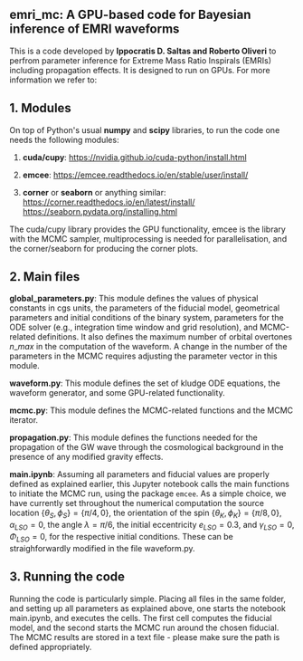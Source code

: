 ## emri\_mc: A GPU-based code for Bayesian inference of EMRI waveforms

This is a code developed by **Ippocratis D. Saltas and Roberto Oliveri** to perfrom parameter inference for Extreme Mass Ratio Inspirals (EMRIs) including propagation effects. It is designed to run on GPUs. For more information we refer to:  

## 1. Modules

On top of Python's usual **numpy** and **scipy** libraries, to run the code one needs the following modules: 

1. **cuda/cupy**: https://nvidia.github.io/cuda-python/install.html

2. **emcee**: https://emcee.readthedocs.io/en/stable/user/install/

3. **corner** or **seaborn** or anything similar: https://corner.readthedocs.io/en/latest/install/  https://seaborn.pydata.org/installing.html

The cuda/cupy library provides the GPU functionality, emcee is the library with the MCMC sampler, multiprocessing is needed for parallelisation, and the corner/seaborn for producing the corner plots. 

## 2. Main files

**global\_parameters.py**: This module defines the values of physical constants in cgs units, the parameters of the fiducial model, geometrical parameters and initial conditions of the binary system, parameters for the ODE solver (e.g., integration time window and grid resolution), and MCMC-related definitions. It also defines the maximum number of orbital overtones $n\_max$ in the computation of the waveform. A change in the number of the parameters in the MCMC requires adjusting the parameter vector in this module.  

**waveform.py**: This module defines the set of kludge ODE equations, the waveform generator, and some GPU-related functionality.

**mcmc.py**: This module defines the MCMC-related functions and the MCMC iterator.

**propagation.py**: This module defines the functions needed for the propagation of the GW wave through the cosmological background in the presence of any modified gravity effects. 

**main.ipynb**: Assuming all parameters and fiducial values are properly defined as explained earlier, 
this Jupyter notebook calls the main functions to initiate the MCMC run, 
using the package $\texttt{emcee}$. As a simple choice, we have currently set throughout the numerical computation 
the source location $\{\theta_S,\phi_S\} = \{\pi/4, 0\}$, 
the orientation of the spin $\{\theta_K,\phi_K\} = \{\pi/8, 0\}$, 
$\alpha_{LSO} = 0$, the angle $\lambda = \pi/6$, 
the initial eccentricity $e_{LSO}=0.3$, and $\gamma_{LSO} = 0$, $\Phi_{LSO} = 0$, 
for the respective initial conditions. 
These can be straighforwardly modified in the file waveform.py.

## 3. Running the code

Running the code is particularly simple. Placing all files in the same folder, and setting up all parameters as explained above, one starts the notebook main.ipynb, and executes the cells. The first cell computes the fiducial model, and the second starts the MCMC run around the chosen fiducial. The MCMC results are stored in a text file - please make sure the path is defined appropriately. 
